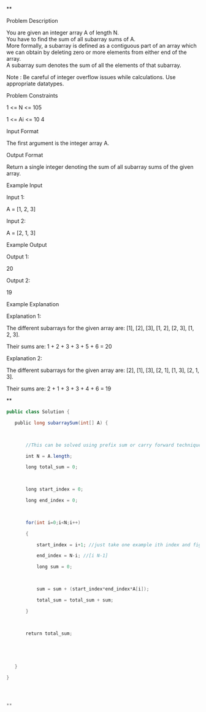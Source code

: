 **

Problem Description

You are given an integer array A of length N.  
You have to find the sum of all subarray sums of A.  
More formally, a subarray is defined as a contiguous part of an array which we can obtain by deleting zero or more elements from either end of the array.  
A subarray sum denotes the sum of all the elements of that subarray.

Note : Be careful of integer overflow issues while calculations. Use appropriate datatypes.

  
  
Problem Constraints

1 <= N <= 105

1 <= Ai <= 10 4

  
  
Input Format

The first argument is the integer array A.

  
  
Output Format

Return a single integer denoting the sum of all subarray sums of the given array.

  
  
Example Input

Input 1:

A = [1, 2, 3]

  

Input 2:

A = [2, 1, 3]

  

  
  
Example Output

Output 1:

20

  

Output 2:

19

  

  
  
Example Explanation

Explanation 1:

The different subarrays for the given array are: [1], [2], [3], [1, 2], [2, 3], [1, 2, 3].

Their sums are: 1 + 2 + 3 + 3 + 5 + 6 = 20

Explanation 2:

The different subarrays for the given array are: [2], [1], [3], [2, 1], [1, 3], [2, 1, 3].

Their sums are: 2 + 1 + 3 + 3 + 4 + 6 = 19

**

```java
public class Solution {

   public long subarraySum(int[] A) {

  

       //This can be solved using prefix sum or carry forward technique - but we optimized using contribution technique - with O(N).

       int N = A.length;

       long total_sum = 0;

  

       long start_index = 0;

       long end_index = 0;

  

       for(int i=0;i<N;i++)

       {

           start_index = i+1; //just take one example ith index and figure out in what all subarray it can come - [0 i]

           end_index = N-i; //[i N-1]

           long sum = 0;

  

           sum = sum + (start_index*end_index*A[i]);

           total_sum = total_sum + sum;

       }

  

       return total_sum;

  

  

   }

}

  


**
```

